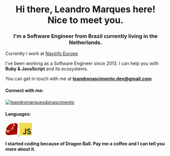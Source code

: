 <h1 align="center">Hi there, Leandro Marques here! Nice to meet you.</h1>
<h3 align="center">I'm a Software Engineer from Brazil currently living in the Netherlands.</h3>


Currently I work at [Navinfo Europe](https://navinfo.eu)

I've been working as a Software Engineer since 2013. I can help you with **Ruby & JavaScript** and its ecosystems.

You can get in touch with me at **leandronascimento.dev@gmail.com**

<h4 align="left">Connect with me:</h4>
<p align="left">
<a href="https://linkedin.com/in/leandromarquesdonascimento" target="blank"><img align="center" src="https://raw.githubusercontent.com/rahuldkjain/github-profile-readme-generator/master/src/images/icons/Social/linked-in-alt.svg" alt="leandromarquesdonascimento" height="30" width="40" /></a>
</p>

<h4 align="left">Languages:</h4>
<p> <a href="https://www.ruby-lang.org/en/" target="_blank"> <img src="https://raw.githubusercontent.com/devicons/devicon/master/icons/ruby/ruby-original.svg" alt="ruby" width="40" height="40"/> </a> <a href="https://developer.mozilla.org/en-US/docs/Web/JavaScript" target="_blank"> <img src="https://raw.githubusercontent.com/devicons/devicon/master/icons/javascript/javascript-original.svg" alt="javascript" width="40" height="40"/> </a></p>

**I started coding because of Dragon Ball. Pay me a coffee and I can tell you more about it.**
